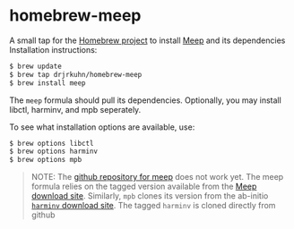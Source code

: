 homebrew-meep
==============

A small tap for the [Homebrew project](http://mxcl.github.com/homebrew/) to install [Meep](http://ab-initio.mit.edu/wiki/index.php/Meep) and its dependencies Installation instructions:

```bash
$ brew update
$ brew tap drjrkuhn/homebrew-meep
$ brew install meep
```

The `meep` formula should pull its dependencies. Optionally, you may install libctl, harminv, and mpb seperately.

To see what installation options are available, use:

```bash
$ brew options libctl
$ brew options harminv
$ brew options mpb
```

> NOTE: The [github repository for meep](https://github.com/stevengj/meep) does not work yet. The meep formula relies on the tagged version available from the [Meep download site](http://ab-initio.mit.edu/wiki/index.php/Meep_download). Similarly, `mpb` clones its version from the ab-initio [`harminv` download site](http://ab-initio.mit.edu/wiki/index.php/MIT_Photonic_Bands#MPB_download). The tagged `harminv` is cloned directly from github 
